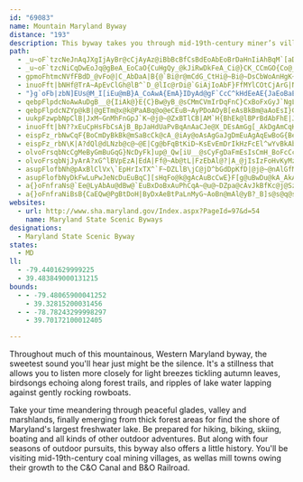 ```yaml
---
id: "69083"
name: Mountain Maryland Byway
distance: "193"
description: This byway takes you through mid-19th-century miner’s villages and mill towns, which owe their growth to the C&O Canal and the B&O Railroad that provided access to distant markets.
path:
  - _u~oF`tzcNeJnAqJXgIjAyBr@cCjAyAz@iBbBcBfCsBdEoAbEoBrDaHnIiAhBqM`[aDrFcFjEaElAiAJgXqD_BJwEp@oDtAsBjAsBLoA[qBmAk@QsAqAyCuB}@YkA?s@J}CbAaGjDwCxDoBtCeBlD_Mda@s@rC}A~HeA|I[zJJvGSrD[zAu@xBQx@gDnKuI`QmEtH}B|ByA`AcAVuJf@eAMu@q@cCeDkGuKcAyByFePk@mGm@}@wB{AeAC_E|B_ZrSuAp@_AVwBf@eBRqEH}BoAuAmAqFaHsBsB_BqAwCcBeCmAcAOe@Jm@\gXrWeGpFkAx@u@FwA_@yBaCUcAyAoB}Bm@yD@c@JUTyB|D]z@Ed@DfD
  - _u~oF`tzcNiCqDwEoJq@gBeA_EoCaO{CuHgQy_@kJiRwDkFeA_Ci@}CK_CCmGO{Co@_HSqA[aAsAgCeAkDyAsCM_A?gA\kB?{@m@wCSS[GwE~@wInDi@JiBLiBOyBqAmAa@c@c@yB{EsAgBoAyBgAyAeBeGeA_AwBg@iB~CiAfAsBl@oBX_@EYSs@_B}BoJKcQYoK^gD`AwDdAmAnQgKZy@LeBE{@mCgNm@eCiCcEgFsGo@_BMmHa@gCmA_DoEgFYgAIeCj@gCpGsO|@wAbBoAlFa@bCD`AKv@MbAk@tA_DdIoNxFoL|BgGlDkFhDiC|EwBbCmA|@m@hBwB|CoEbByDt@uDfEaWV{EF{Gc@gGUeB[uBw@eDwBaHyEmL_CsH]yAe@uBYkDD{C|@kGxAmGzAwC`D}DtAyAdBoDtAwEwC{CiB{BiBqCmA{B}FgM{]e~@mBmC
  - gpmoFhtmcNVfFBdD_@vFo@|C_AbDaA|B{@`Bi@r@mCdG_CtHi@~Bi@~DsCbWoAnHgK~d@}@`B[rBwC~HoCxEiBzE}Lli@yAi@_Q}HaEnOuAzGiFtTYlAtAj@iAhCw@|@{RhLiAVsEt@sBNe@Ek@c@{GyGw@G_BDs@P{@f@iCjC_@tAgBxKyAnGcE`HqGrGwF~Bcb@nLuCvBgDvDiBv@cARuALwFJkDKwL{C}LgAgB?oDf@mBf@sB~@gE~DwIbLsA~BiApCiAzEmD`KmNpTqAjD}EzNuA`D}ClFgDrCiGlBuGf@qIYiVaGgIuA}h@oMaAKuBJiWtEw@JyBCsTaEiDYiDsB{EaC
  - inuoFft|bNHf@TrA~ApEvClGh@lB^`D_@lIc@rDi@`GiAjIoAbF}FfMYlCOtCjArG|Npn@xA`Hx@hOdAjKfA`Oj@lF|@~F|DjRnBbGbSzb@xBlFtKpTfDxErF~EhWbNj_@tRfDrC~CzDtEzHdTpa@fWpe@lZtk@dNdWlEfLvArH
  - "}g`oFb|zbN]EUs@M_I[iEu@mB}A_CoAwA{EmA}IDyAd@gF`CcC^kHdEeAE{JaEoBaEsDeE}@Km@Vq@r@YjBiAjRHrJqEv]XvD`AlGGdBsFjd@O`E^vB~BpFdAbBzD|EnBv@jHnEvCDtC[bFEhBl@`BdAd@fCHdBYzB}CrHk@r@i@fAaCdLUrCErAHfBl@jE?`@MX}CjBUj@It@BdBd@hKCrKUf@wD~AiBd@aLr@w@^O\\K`AYdg@KrEc@bAsDxDkAdBiLl_@iCUsCLkC`AeAv@qMjRid@xr@wDlFeAfAgAx@kCxAwLzFsH~EgCx@yKfC}A?iBa@_C_AkE_CiIiHaAq@gDkAcNeDaEc@wGWaGVkMzDiGdAeLz@qG_DmCAyAPyAn@}ClDu@dCgIv`@wCnKsC|M}Rhy@kC~LWh@o@fKy@|D_@hCXxBhCzLq@j@aBz@cIpD"
  - qebpFlpdcNoAwAuDgB__@{IiAk@}E{C}Bw@yB_@sCMmCVmIrDqFnC}CxBoFxGyJ`NgLhMmCrDcBfD}CtJyA~FuCtRc@fBgGpQw@dBsBrBsHrDmLdFwBZyBJ_CQ}A_@cBs@mFiDsAc@cCS_ADcBXoBx@mBjBaGtKoB~BcA`AiBpAwCzAmJfDaH|BcCb@aCPcDEkRmCmF_AsIGuFRsAV}GbBaE~AmFdDyD~CiCrCgE`GwBfEeBdEoNza@mG`ScF`JiBzBs@p@mBtAoBhAmW|IsEjA{KdAwCFoBMw]{UyAm@wAYcACiANiAZgDlCcEvDkClBmARsA?oI{A_CI_Oj@_A^iCxBkAtAg@v@]`AGrABnXCfJI`Eo@tJuAjKiBfFmAfCwBfB_NfImKlHmCdAcALcWEcEVsHx@{Bd@{L`@iSS{AWuBk@_FcCiBsAm@y@eBeB}@]i@BuNxAsHzAqE|Cy@nAoAfDs@lAmBhC{BrAi@LcBDsAWqIcGwF_DkLsE{@Ss@?aJzAiEv@aAZaKdIoDrAsQxB}HPmNzB_Cl@sAx@eBpBqJzOqFhKiB~C]`AQvAJhEKdBc@~Bu@~A}@`AeBfAqAb@wH`B_Bl@}Cj@iGxBwFfEcAj@iBnB_AbBiArEiCvN{B`DuB~AcAf@_@gAY_BUgFnBwRNuC?kF[mFqFak@o@oEuAwGqBaFcCgF}CsDsIsIiMuLgGmFgHuE_TiL}C}BiAmAmCgEiB_FSgA_Imk@mAaGmB{FuCyGwR_a@cF{K_CaGsB{HmA{F_A_IwBcTu@uFsAqGe@gBwD{IaIcLiBkBwIsKmBoCoCyE}AqDyCuIqEwQiF{TcA{GMyAGuFd@kFh@oDhAsFn@yGNsCG}HuAqIeDiM{J}\}B{I{@sG_@{EMcFR}IfHgcBnAsMxCqP~@qDjHySbFyRlAoJHmB?cXTgPx@_N|Dia@hAoJ|A{HdBsGrBmFjIaOrDsF
  - qebpFlpdcNZYp@kB|@gETm@x@k@PaABq@o@eCEuB~AyPDoAOyB[eAsBkBm@aAoEsI}GgHkB{CyBwEiAmBc@{AQsKXiAc@IsBkAmD}DiBkCgEoHkAyD}CyG_@{AIgB|CwG@gAq@sBcAyBc@{Ae@yCmAw@OAsDtCkB`IgDdHcBhJiBxFwD|IwDlNsDxJcAnBeAxAyKlLk@fAu@xAm@`BUbASxB[~BaAfCkAxA{AtAuCxAyB~AUJ}@MsCsA}DYs@WoBaAwI}Fu@GoH`@oIjCuEx@eAAsIyCgBqAmGaDqCeBk@QeGAqASuAi@QBsBmAu@}@{CoC_ByBmI}D{Hb@cLsEa@{@iCqMu@oCOeCZ{CBkC_@sBgEyJmIsWmFoOaBmDiBqCiCsAcBe@}T{CoAE_BP_NzCsBLeOPkNsB{KsDs@k@iBaCyBaEm@mBO_BAyBnBcX@gAKyCaAwBgAs@gF{B_Be@}BWa]g@}ASuAg@cAw@s@kAq@_B]}Bw@{JGoBNoC^{AX}BhA_DxAaHTgCBmD]oDoBgNo@_CsAsDmC{Fam@yaAi@}A{@gF]yWbBeLCiMZuM^aJlAmNBqKGsE[yCkByH{@aBaDsEg@sA
  - uukpFzwpbNpClB|JxM~GnMhFnGpJ`K~@j@~@ZxBTlCB|AM`H{BhEk@lBPrBdAbFhE|JxHdItJpItMrAfB~@v@|BlArCXbB?|AMnDeBbByAhFmGrCuDxPoS|DwClDuBbFyArQmEht@{PnCe@rDJrC~@xAx@jBdBz@fAzQr_@zBpFlZvo@|CpFnAlA~DrB`Ft@fDI~B_@ds@sRvGgAz{@aAhBFrAe@xNeChCs@fCyAtAuAtJcNjBeD`EsE~BsBlGaE|@YbBK~@zH`Hv^fJxZbCnKd@rC|@~DvH~f@rBnKrAdFrInNrAnCdBjFRr@lGp^f@lBnExJ`BtBnRjT|JjKlT~V|CdET^f@`BtBtN
  - inuoFft|bN??xEuCpHsFbCsAjB_BpJaHdUaPvBqAnAaCJe@X_DEsAmGg[_AkDgAmCqKoPmCuEgCmF}@_DcDmMyJ_]iBiKkD{\eAmCsC_TiB_FwCiMiD{J{AwFkBcQKoE}BiXyAoN
  - eispFz_rbNwCqF{BoCmDyBkBk@mSaBcCk@cA_@iAy@oAsAgGaJgDmEuAgAqEwBoG{BeFqCqIcHoAw@yEaBoJqAeA[{G_DyByAcFaGwBkAsEgBwNsJ{As@uAg@iBW}D?cDXcA\iB`AeMtHiBt@c@@aA?gAMqFqAmR{EiEgBeTiR}VuZkNcRsByB}BaBkIgDoBkAeB}AeEoJsBuAo@QsAMcHTqDBmA]_C{AyAqAgImIeAaDOoAFkDLeAn@kCbAuCxA_Dh@iDDqBYkCy@mCaByCqDaC_B[wCQsA]_Ag@yByBqHoKoDqDgDoBcB}AoIuFiIgFaDyAiF{AwGeAqCQeCb@cFzAqBAyBe@iAe@iCaBcV{VqDgDoAk@mCy@cCQgH\_B?wAQcD{A_BwAcAyA{HcPcD{FqAsA}Ak@wAKuVf@s@?cA[u@y@i@eBi@cN]yBq@yBo@aAgBwBsD{CmWuK_DqBqFeCiBo@wE~^
  - eispFz_rbN\K|A?dQl@dLNzb@c@~@E|Cg@bFqBtKiD~KsEvEmDrIkHzFcEl^wYvBkAbCe@|Gs@bE?~BJhARpCv@jLzFzJ`GtLzGdBx@
  - olvoFrsqbNcCgMeByGmBuGqG}NcDyFk]up@_Qw[iU__@sCyFgDaFmEsIsCmH_BoFcCcMwBaGeAcCuKsYsEmOcBgDaFgHaBmDgEcMcDuMsByPmFk\mDcNsCaHiCmEgFoGo@e@wBsBoQyJ}VqTcDgDkJsOmAaBaAcAcCuAwDs@mE_@yDqAwGcEmAiAoAgCc@_BmB}JsA_JqBaKqFwUi@mDeAgIYaGCsFT}H\sEnA}[TsDv@mG|Go[|EgWbC}HrBuF|Ie]tFkUzHuUbHaRfE{IhYch@rCkGfDiJlJkZvAwHd@uGHuE?yDMwBk@qGy@eFe@eBwFwNgCsFcC_DyAyAwFgE
  - olvoFrsqbNjJyArA?xG^lBVpEzA|EdA|Ff@~Ab@tL|FzEbAl@?|A_@jIsIzFoHvKyMzJ{KbC_EnBuDhEsGbCsCjLgH`W}RdNgJrSiJpJkKnB}AlBkApCkAhAWrBSdG?bCUb@WvEmFbE{Gh@kAt@mCr@_DX{BNgC?cCSoIKaAsBkDcCaDo@sAi@gCIwA?aBRsC`@_CbCaKpAgE~@yBdAgAl@Qf@?|CLfCbAnDxB`ElDrBnAvAD~I_DbA{@|@mAl@sAl@qEr@iLhAsFh@aBFe@MqDh@cE@yBEk@vC{FlFsHrBoC
  - asupFlofbNh@pAxBlClVx\`EpHrIxTX^`F~DZLlB\jC@jD^bGdDpKfD|@j@~@nAlGfM~AfBxLxI~E~FxGbD~HrLx@x@~IxEbD`AnCh@fEnBhCdD|C`DnEjCtEtEnC~ClDxBfElBHJn@rBzFtJxBr@tC~AbArANtBhBbCh@ZlCx@t@^vB`CbEdHzF`HzBxDlAxEx@tBrDfFz@~@f@fAdBvC`CdDt@t@jLdIrCzC`MbT
  - asupFlofbNyDkFwLuPwJeNcDuEuBqC][sHqFo@k@gAcAuBcCwE}F[g@uBwDu@kA_AkAy@u@}@}@o@m@OUoAgAiC_DkCyFy@yB}AgIgAyIs@cCeA}A}G{EgAaB]w@a@sAwIw`@iAsD}AuDiC{DqCsDaBcB}CmBaG{BsB_AyCyCiAuB}@_DgDgToCiKg@gAqCeDkJmJsFmEuIiG_By@eBm@}h@kAss@mBwE@wD\iFfAqD`BaJzGqHdFoDvBaOtE_DtA{@j@uCpCwAlBgClE_BxAoBp@qFz@yPrDuKdA}FQeC_AyAy@mDsC{GgHmE{DuBmAcCcAqDHeE~@{E`C_Bj@wB`@yCLmBSiA[uBcBwNcQeDsEuKuLeA_B}@oBkAeEwBsDoB{AwEwCyBmAiBk@
  - a{}oFnfraNs@`Ee@LyAbAu@dBw@`EuBxDoBxAuPhCqA~@u@~DZpa@cAvJkBfKc@j@Sz@_A|AsHrFc@Ee@`@gDr@oDxBw@|@U~ALbS|AzLBtFu@dDmB`FeA`@kDGgKmDmDEuBrBc@bLXlE~@zGHbE_@`CiBrA_BXqEAmF}@gHd@}A`B_AvE_@lD}AbGxBzX\bIClC}AzSOfIA|SUxBgAxBe@d@c@fD^|Sa@~Fw@rCo@`F_P|LwIdI_ClEqAzC{AlFmAdFOrBNrDhBnJ?|MXbCfHbXn@zAtDnD|@hBf@xAd@`CV`EV~A`@~@pAj@~@Tb@p@D~ANfAo@L_B_@yAm@qBeB{@oAc@sAoBeJo@aAm@a@yALsEhCsEbAqGtDwAp@aBf@e@Au@WCuAp@eBhAy@vBy@dCmBbBy@dGmBTQZy@Qy@}BeH}DuEqFqEmJyRc@cCEiBDkDImBu@gCw@q@{@MmBPo@RcB`AkAD{J?wAv@yF|AwCJmF?e@~A_Av@YtADl@yAvHc@RYEOg@IkCk@eGo@iBw@kAu@m@cAe@oDaAYeC[y@u@e@u@Y_ACgF|Au@DiAKcC{@wAwA[e@[eBm@iGCy@Us@_@i@i@Iu@N}BjAaC~AeAlAcHlE_DKw@Ri@d@yB~@mAE_@PmBScFR{PPyEyAgARoCrBiAFMAyD{DqCbGkA~CkB`H{BfCeAdBeCpB_BnCiBd@oC?gG}@sE^sAt@oA|AaDfGaIjNgHlFgIpHiBjAyIdDwPx@wWvKcGvDgBZqKxEsBf@_BjAqElFu@lAgGfMiNnPuAfC_CxDy@^}BjBkGhH}AX_CdAcCfCmDjC_BxAu@`@mABcAT[p@i@lFi@`A}@hA{@t@c@pA{ArCkFxDsFbDgEdEoBdAwCbIiA~ByAdAcB?eC]sBc@k@u@m@yB}@uB}FiJ{HeIgEmBuASwBEmH{HOIo@J
  - a{}oFnfraNiBsB{CaEQw@PgBtDoH|ByDxAeBtPaLnMyG~AoBn@mAl@yB?_B]s@s@q@sNsF_CYwQuGwFgDwDsCyBqBqBmC{CmIo@eCiAqP?aB_AWyB_AoFaDqHqBoAu@_CkB}BaAiB]iCGaFt@aHxB_GbDuF`E}ChCuCpB}DjBgFlBiCd@eBNuEBoBEmB_@eCgAkC_CuBgDeAqCwBoJq@sBeAqBaB_BgAi@eKsCeB_A}BkCi@eAi@sBUmAKgB?qAN_DPmAx@sCrDcIlBmGt@qERmBTiF?gDOwC[oDs@_FcAsDeDaHqC_EcEsEuCuCaBmAuDcC{CuAkQsFoSsFqGmAoNwAmAS{NcH_TaLyAeAgViUsAsBiAyBgHqSsAyBsB{By@q@aDkBaBk@}Cg@aD?yDVwH~@mCF_C]mBg@sC{AyC_D}AaCeAyBy@_D]kC{AcUOoDy@_DgDoH_BiBgC{AsB_AyKsDu@EiKVcBy@yQgMqBgBiEqG}D}CmEeCoAKmAUo@[uAgAa@s@m@eC_@iB]gCEwAY_AsCsCgGsDqCmB{AsAiC{EqAwCo@_AuAaAgBy@yBQiCaCcAk@e@GcDCcCa@qCkAsIoCmB_AeCsB}BeFa@mAKy@OuPHoDvFa`@RgCNoC?eDYmBm@eB{AaDoHuKeB{EaAqBeAkA{CgCs@aAw@eCKkAD_AYoAsCqDaBmAqCqAqAS{@A_B`@u@l@}ApBgBnDoB~Ec@d@iARu@AsAm@y@eA}CwGYo@UsAE_Bt@wDH{AsCeZOq@S_A{@sB}EaI}@{B_CeJmBwFiAeCyBwD}C}CsEkDwDsFuAmDwF{RiEqMkFgQcDiIeCaDkHwG_L{IqDgEuCiEy@w@mB}@_BIcAFkMrCY?qKtB}C^sVo@gOcA_LBkFd@cJlAkB`@sLjBwUfF}CR{C?sC[aCk@mDgBaEsCeCsDmIiPuCyDoBqBsDsCiCoAmBq@mBg@qQiBcAGyADi@Lo@E_A\yAt@wFlGyAr@iATR`D@xCUxCS`AgN~e@{CrJ_GxSgCdIiAxCc@l@wCzCqA{B_@Km@Pe@Em@yA_@qBUOyA@SQEM?_@T[XEnBLv@KXYF_@AeAO[OIc@DmAp@e@Le@GmAc@iCGs@WaBYy@Aq@LoBdA_@\y@bBi@j@i@Pu@CiAo@u@wB{C}KSyAX}@|BsBxAyBNuAK_DKk@w@gAsC_AgE_Do@u@eBsC}BgHmBgLa@sA}A_CgCoIyCkG{JcVgIwS{FsMeBqGSyAKsCS_AiA_CyDeFcBaAsB]o@g@OUOc@SgB_CmJMeAKsCU_Aw@_@iB_@{Ay@mBaCy@q@iANoBtBgAv@a@JcCQgDk@q@m@a@y@cC_IS_@y@m@cAE{APwDzCgARaBuAgDm@eAw@_GuG{AgCyCsCgBqAe@q@iEgEs@gAgCgK_@[yAk@@YGwAtBaCFuEImAQqA[mAoAeEyAmD}FgLmJeUa@sAk@kDSsB?y@h@{ElF_O^oAb@yCDkAYaDWgFGeb@E_AYsA{GiSk@_E}AiSa@{GI{CDyG~@uPBoCEcB]aC_A{DyAyEa@sBa@sF?aCTyCl@gDvIwZpGySd@mBn@{DJaAPeEe@wXGsJBoA^sD^gBxAqEhBmEr@mAbBwBtBgBpDmEhDgHxBoFhAqD|A{FdAaG\aHD}BIqDy@yNsDef@mAwRE_CXuDbAwEjAgCr@aAjAgAbH}EhDaBlDaAhD]rCAvCRbBVrDbAnBlAbBdB`BjCrKbU|FbL|@dAnCxBzB`AzCh@nKFfMQfBSbG{AzCqAjAmA
websites:
  - url: http://www.sha.maryland.gov/Index.aspx?PageId=97&d=54
    name: Maryland State Scenic Byways
designations:
  - Maryland State Scenic Byway
states:
  - MD
ll:
  - -79.4401629999225
  - 39.483849000131215
bounds:
  - - -79.48065900041252
    - 39.32815200031456
  - - -78.78243299998297
    - 39.70172100012405

---
```


Throughout much of this mountainous, Western Maryland byway, the sweetest sound you'll hear just might be the silence. It's a stillness that allows you to listen more closely for light breezes tickling autumn leaves, birdsongs echoing along forest trails, and ripples of lake water lapping against gently rocking rowboats.

Take your time meandering through peaceful glades, valley and marshlands, finally emerging from thick forest areas for find the shore of Maryland's largest freshwater lake. Be prepared for hiking, biking, skiing, boating and all kinds of other outdoor adventures. But along with four seasons of outdoor pursuits, this byway also offers a little history. You'll be visiting mid-19th-century coal mining villages, as wellas mill towns owing their growth to the C&O Canal and B&O Railroad.
